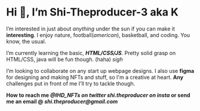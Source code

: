 <h1>Hi  👋, I’m Shi-Theproducer-3 aka K</h1>
<p>I’m interested in just about <em>anything</em> under the sun if you can make it <strong>interesting</strong>. I enjoy nature, football(<em>american</em>), basketball, and coding. You know, the usual.</p>
<p>I’m currently learning the basic, <strong><em>HTML/CSS/JS</em></strong>. Pretty solid grasp on HTML/CSS, java will be fun though. (haha) <em>sigh</em></p>
<p>I’m looking to collaborate on any start up webpage designs. I also use <strong>figma</strong> for designing and making NFTs and stuff, so I'm a creative at heart. <strong>Any</strong> challenges put in front of me I'll try to tackle though.</p>
<p><strong>How to reach me <em>@IHD_NFTs on twitter shi.theproducer on insta</em> or send me an email @ <em>shi.theproducer@gmail.com</em></strong></p>
